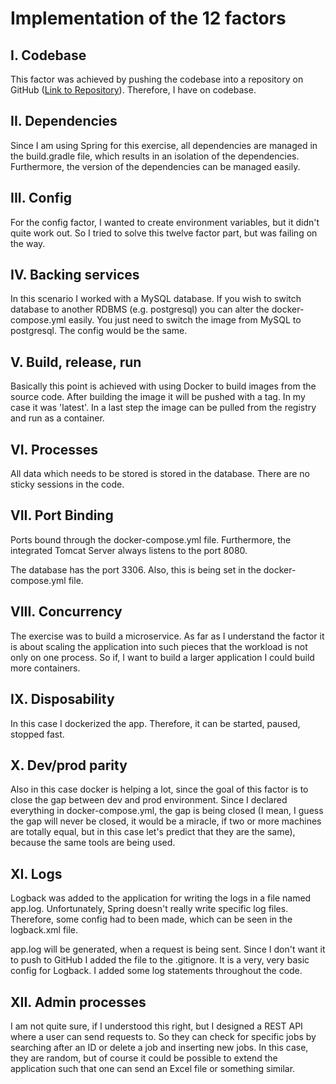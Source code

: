 # Implementation of the 12 factors
## I. Codebase

This factor was achieved by pushing the codebase into a repository on GitHub ([Link to Repository](https://github.com/Philip95/technikum_se)).
Therefore, I have on codebase.

## II. Dependencies

Since I am using Spring for this exercise, all dependencies are managed in the build.gradle file, which results in an
isolation of the dependencies. Furthermore, the version of the dependencies can be managed easily.

## III. Config

For the config factor, I wanted to create environment variables, but it didn't quite work out.
So I tried to solve this twelve factor part, but was failing on the way.


## IV. Backing services

In this scenario I worked with a MySQL database. If you wish to switch database to another RDBMS (e.g. postgresql)
you can alter the docker-compose.yml easily. You just need to switch the image from MySQL to postgresql. The config would
be the same.


## V. Build, release, run

Basically this point is achieved with using Docker to build images from the source code. After building the image 
it will be pushed with a tag. In my case it was 'latest'. In a last step the image can be pulled from the registry and
run as a container.

## VI. Processes

All data which needs to be stored is stored in the database. 
There are no sticky sessions in the code. 

## VII. Port Binding

Ports bound through the docker-compose.yml file. Furthermore, the integrated Tomcat Server always listens to the 
port 8080. 

The database has the port 3306. Also, this is being set in the docker-compose.yml file.

## VIII. Concurrency

The exercise was to build a microservice. As far as I understand the factor it is about scaling the application into such 
pieces that the workload is not only on one process. So if, I want to build a larger application I could build more containers.

## IX. Disposability

In this case I dockerized the app. Therefore, it can be started, paused, stopped fast. 

## X. Dev/prod parity

Also in this case docker is helping a lot, since the goal of this factor is to close the gap between dev and prod 
environment. Since I declared everything in docker-compose.yml, the gap is being closed (I mean, I guess the gap will
never be closed, it would be a miracle, if two or more machines are totally equal, but in this case let's predict
that they are the same), because the same tools are being used. 

## XI. Logs

Logback was added to the application for writing the logs in a file named app.log. Unfortunately, Spring doesn't really 
write specific log files. Therefore, some config had to been made, which can be seen in the logback.xml file.

app.log will be generated, when a request 
is being sent. Since I don't want it to push to GitHub I added the file to the .gitignore. It is a very, very basic
config for Logback. I added some log statements throughout the code.

## XII. Admin processes

I am not quite sure, if I understood this right, but I designed a REST API where a user can send requests to. So they can
check for specific jobs by searching after an ID or delete a job and inserting new jobs. In this case, they are random, 
but of course it could be possible to extend the application such that one can send an Excel file or something similar. 